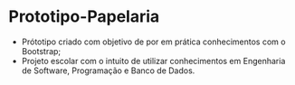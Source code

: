 # Prototipo-Papelaria
- Prótotipo criado com objetivo de por em prática conhecimentos com o Bootstrap; 
- Projeto escolar com o intuito de utilizar conhecimentos em Engenharia de Software, Programação e Banco de Dados.
